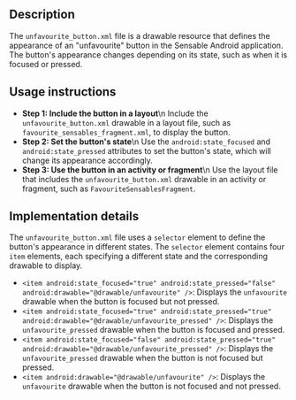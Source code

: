 ## Description

The `unfavourite_button.xml` file is a drawable resource that defines the appearance of an "unfavourite" button in the Sensable Android application. The button's appearance changes depending on its state, such as when it is focused or pressed.


## Usage instructions


* **Step 1: Include the button in a layout**\n Include the `unfavourite_button.xml` drawable in a layout file, such as `favourite_sensables_fragment.xml`, to display the button.
* **Step 2: Set the button's state**\n Use the `android:state_focused` and `android:state_pressed` attributes to set the button's state, which will change its appearance accordingly.
* **Step 3: Use the button in an activity or fragment**\n Use the layout file that includes the `unfavourite_button.xml` drawable in an activity or fragment, such as `FavouriteSensablesFragment`.


## Implementation details


The `unfavourite_button.xml` file uses a `selector` element to define the button's appearance in different states. The `selector` element contains four `item` elements, each specifying a different state and the corresponding drawable to display.

* `<item android:state_focused="true" android:state_pressed="false" android:drawable="@drawable/unfavourite" />`: Displays the `unfavourite` drawable when the button is focused but not pressed.
* `<item android:state_focused="true" android:state_pressed="true" android:drawable="@drawable/unfavourite_pressed" />`: Displays the `unfavourite_pressed` drawable when the button is focused and pressed.
* `<item android:state_focused="false" android:state_pressed="true" android:drawable="@drawable/unfavourite_pressed" />`: Displays the `unfavourite_pressed` drawable when the button is not focused but pressed.
* `<item android:drawable="@drawable/unfavourite" />`: Displays the `unfavourite` drawable when the button is not focused and not pressed.



